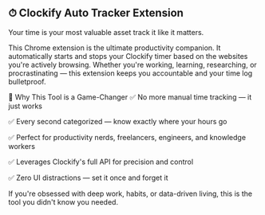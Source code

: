## ⏱ Clockify Auto Tracker Extension
Your time is your most valuable asset track it like it matters.

This Chrome extension is the ultimate productivity companion. It automatically starts and stops your Clockify timer based on the websites you're actively browsing. Whether you're working, learning, researching, or procrastinating — this extension keeps you accountable and your time log bulletproof.

🚀 Why This Tool is a Game-Changer
✅ No more manual time tracking — it just works

✅ Every second categorized — know exactly where your hours go

✅ Perfect for productivity nerds, freelancers, engineers, and knowledge workers

✅ Leverages Clockify's full API for precision and control

✅ Zero UI distractions — set it once and forget it

If you're obsessed with deep work, habits, or data-driven living, this is the tool you didn't know you needed.
